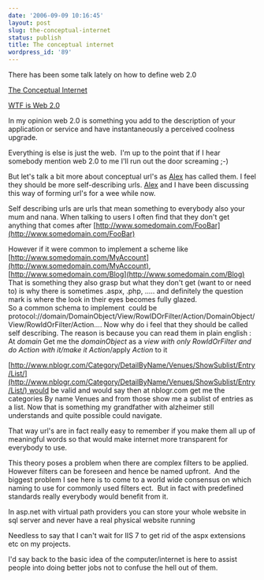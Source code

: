 ```yaml
---
date: '2006-09-09 10:16:45'
layout: post
slug: the-conceptual-internet
status: publish
title: The conceptual internet
wordpress_id: '89'
---
```


There has been some talk lately on how to define web 2.0

[The Conceptual Internet](http://www.base4.net/Blog.aspx?ID=109)

[WTF is Web 2.0](http://blog.bluecog.co.nz/archives/2006/09/06/wtf-is-web-20/)

In my opinion web 2.0 is something you add to the description of your application or service and have instantaneously a perceived coolness upgrade.

Everything is else is just the web.  I'm up to the point that if I hear somebody mention web 2.0 to me I'll run out the door screaming ;-)

But let's talk a bit more about conceptual url's as [Alex](http://www.base4.net/Blog.aspx) has called them. I feel they should be more self-describing urls. [Alex](http://www.base4.net/Blog.aspx?ID=109) and I have been discussing this way of forming url's for a wee while now. 

Self describing urls are urls that mean something to everybody also your mum and nana. When talking to users I often find that they don't get anything that comes after [http://www.somedomain.com/FooBar](http://www.somedomain.com/FooBar)

However if it were common to implement a scheme like [http://www.somedomain.com/MyAccount](http://www.somedomain.com/MyAccount), [http://www.somedomain.com/Blog](http://www.somedomain.com/Blog)  
That is something they also grasp but what they don't get (want to or need to) is why there is sometimes .aspx, .php, ..... and definitely the question mark is where the look in their eyes becomes fully glazed.  
So a common schema to implement  could be protocol://domain/DomainObject/View/RowIDOrFilter/Action/DomainObject/View/RowIdOrFilter/Action.... Now why do i feel that they should be called self describing. The reason is because you can read them in plain english :   
At _domain_ Get me the _domainObject_ as a _view _with only _RowIdOrFilter_ and do _Action_ with it/make it_ Action_/apply _Action_ to it

[http://www.nblogr.com/Category/DetailByName/Venues/ShowSublist/Entry/List/](http://www.nblogr.com/Category/DetailByName/Venues/ShowSublist/Entry/List/) would be valid and would say then at nblogr.com get me the categories By name Venues and from those show me a sublist of entries as a list. Now that is something my grandfather with alzheimer still understands and quite possible could navigate.

That way url's are in fact really easy to remember if you make them all up of meaningful words so that would make internet more transparent for everybody to use.

This theory poses a problem when there are complex filters to be applied. However filters can be foreseen and hence be named upfront.  And the biggest problem I see here is to come to a world wide consensus on which naming to use for commonly used filters ect.  But in fact with predefined standards really everybody would benefit from it.

In asp.net with virtual path providers you can store your whole website in sql server and never have a real physical website running

Needless to say that I can't wait for IIS 7 to get rid of the aspx extensions etc on my projects.

I'd say back to the basic idea of the computer/internet is here to assist people into doing better jobs not to confuse the hell out of them.
